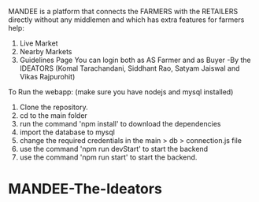 MANDEE is a platform that connects the FARMERS with the RETAILERS directly without any middlemen and which has extra features for farmers help:
1. Live Market 
2. Nearby Markets
3. Guidelines Page
You can login both as AS Farmer and as Buyer
-By the IDEATORS
(Komal Tarachandani, Siddhant Rao, Satyam Jaiswal and Vikas Rajpurohit)

To Run the webapp: (make sure you have nodejs and mysql installed)
  1. Clone the repository.
  2. cd to the main folder
  3. run the command 'npm install' to download the dependencies
  4. import the database to mysql
  5. change the required credentials in the main > db > connection.js file
  6. use the command 'npm run devStart' to start the backend
  7. use the command 'npm run start' to start the backend.
# MANDEE-The-Ideators
